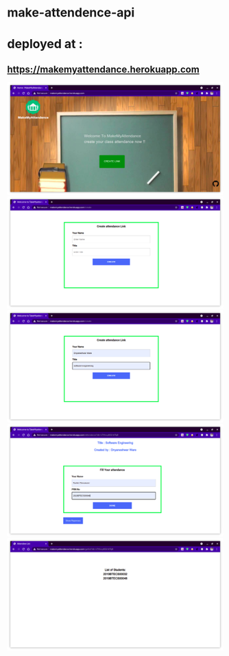 # make-attendence-api

 # deployed at : 
<h2><a href="https://makemyattendance.herokuapp.com">https://makemyattendance.herokuapp.com</a></h2>

<img src="./snaps/attendence.png">
<br>
<img src="./snaps/attendence1.png">
<br>
<img src="./snaps/attendence2.png">
<br>
<img src="./snaps/attendence3.png">
<br>
<img src="./snaps/attendence4.png">






